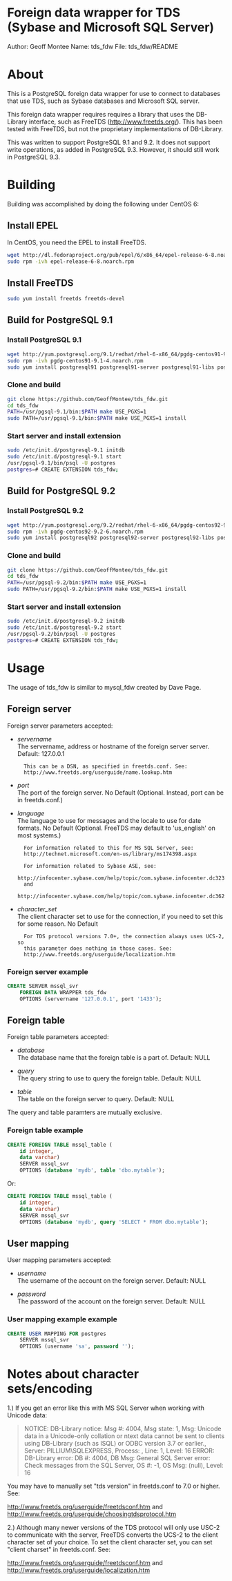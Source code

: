 
# Foreign data wrapper for TDS (Sybase and Microsoft SQL Server)

Author: Geoff Montee
Name: tds_fdw
File: tds_fdw/README

# About

This is a PostgreSQL foreign data wrapper for use to connect to databases that use TDS,
such as Sybase databases and Microsoft SQL server.

This foreign data wrapper requires requires a library that uses the DB-Library interface,
such as FreeTDS (http://www.freetds.org/). This has been tested with FreeTDS, but not
the proprietary implementations of DB-Library.

This was written to support PostgreSQL 9.1 and 9.2. It does not support write operations, 
as added in PostgreSQL 9.3. However, it should still work in PostgreSQL 9.3.

# Building

Building was accomplished by doing the following under CentOS 6:

## Install EPEL

In CentOS, you need the EPEL to install FreeTDS.

```bash
wget http://dl.fedoraproject.org/pub/epel/6/x86_64/epel-release-6-8.noarch.rpm
sudo rpm -ivh epel-release-6-8.noarch.rpm
```

## Install FreeTDS

```bash
sudo yum install freetds freetds-devel
```

## Build for PostgreSQL 9.1

### Install PostgreSQL 9.1

```bash
wget http://yum.postgresql.org/9.1/redhat/rhel-6-x86_64/pgdg-centos91-9.1-4.noarch.rpm
sudo rpm -ivh pgdg-centos91-9.1-4.noarch.rpm
sudo yum install postgresql91 postgresql91-server postgresql91-libs postgresql91-devel
```

### Clone and build

```bash
git clone https://github.com/GeoffMontee/tds_fdw.git
cd tds_fdw
PATH=/usr/pgsql-9.1/bin:$PATH make USE_PGXS=1
sudo PATH=/usr/pgsql-9.1/bin:$PATH make USE_PGXS=1 install
```

### Start server and install extension

```bash
sudo /etc/init.d/postgresql-9.1 initdb
sudo /etc/init.d/postgresql-9.1 start
/usr/pgsql-9.1/bin/psql -U postgres
postgres=# CREATE EXTENSION tds_fdw;
```

## Build for PostgreSQL 9.2

### Install PostgreSQL 9.2

```bash
wget http://yum.postgresql.org/9.2/redhat/rhel-6-x86_64/pgdg-centos92-9.2-6.noarch.rpm
sudo rpm -ivh pgdg-centos92-9.2-6.noarch.rpm
sudo yum install postgresql92 postgresql92-server postgresql92-libs postgresql92-devel
```

### Clone and build

```bash
git clone https://github.com/GeoffMontee/tds_fdw.git
cd tds_fdw
PATH=/usr/pgsql-9.2/bin:$PATH make USE_PGXS=1
sudo PATH=/usr/pgsql-9.2/bin:$PATH make USE_PGXS=1 install
```

### Start server and install extension

```bash
sudo /etc/init.d/postgresql-9.2 initdb
sudo /etc/init.d/postgresql-9.2 start
/usr/pgsql-9.2/bin/psql -U postgres
postgres=# CREATE EXTENSION tds_fdw;
```

# Usage

The usage of tds_fdw is similar to mysql_fdw created by Dave Page.

## Foreign server

Foreign server parameters accepted:

* *servername*		
		The servername, address or hostname of the foreign server server.
		Default: 127.0.0.1
		
		This can be a DSN, as specified in freetds.conf. See:
		http://www.freetds.org/userguide/name.lookup.htm
				
* *port*			
		The port of the foreign server.
		No Default (Optional. Instead, port can be in freetds.conf.)
				
* *language*		
		The language to use for messages and the locale to use for date formats.
		No Default (Optional. FreeTDS may default to 'us_english' on most systems.)
		
		For information related to this for MS SQL Server, see:
		http://technet.microsoft.com/en-us/library/ms174398.aspx
		
		For information related to Sybase ASE, see:
		http://infocenter.sybase.com/help/topic/com.sybase.infocenter.dc32300.1570/html/sqlug/X68290.htm
		and
		http://infocenter.sybase.com/help/topic/com.sybase.infocenter.dc36272.1572/html/commands/X64136.htm
				
* *character_set*	
		The client character set to use for the connection, if you need to set this 
		for some reason.
		No Default
		
		For TDS protocol versions 7.0+, the connection always uses UCS-2, so
		this parameter does nothing in those cases. See:
		http://www.freetds.org/userguide/localization.htm
				

### Foreign server example
			
```SQL			
CREATE SERVER mssql_svr
	FOREIGN DATA WRAPPER tds_fdw
	OPTIONS (servername '127.0.0.1', port '1433');
```
	
## Foreign table
	
Foreign table parameters accepted:

* *database*		
	The database name that the foreign table is a part of.
	Default: NULL
				
* *query*			
	The query string to use to query the foreign table.
	Default: NULL
				
* *table*			
	The table on the foreign server to query.
	Default: NULL
				
The query and table paramters are mutually exclusive.

### Foreign table example

```SQL
CREATE FOREIGN TABLE mssql_table (
	id integer,
	data varchar)
	SERVER mssql_svr
	OPTIONS (database 'mydb', table 'dbo.mytable');
```
	
Or:

```SQL
CREATE FOREIGN TABLE mssql_table (
	id integer,
	data varchar)
	SERVER mssql_svr
	OPTIONS (database 'mydb', query 'SELECT * FROM dbo.mytable');
```
	
## User mapping
	
User mapping parameters accepted:

* *username*		
	The username of the account on the foreign server.
	Default: NULL
				
* *password*		
	The password of the account on the foreign server.
	Default: NULL

### User mapping example example

```SQL				
CREATE USER MAPPING FOR postgres
	SERVER mssql_svr 
	OPTIONS (username 'sa', password '');
```
	
# Notes about character sets/encoding

1.) If you get an error like this with MS SQL Server when working with Unicode data:

> NOTICE:  DB-Library notice: Msg #: 4004, Msg state: 1, Msg: Unicode data in a Unicode-only 
> collation or ntext data cannot be sent to clients using DB-Library (such as ISQL) or ODBC 
> version 3.7 or earlier., Server: PILLIUM\SQLEXPRESS, Process: , Line: 1, Level: 16
> ERROR:  DB-Library error: DB #: 4004, DB Msg: General SQL Server error: Check messages from 
> the SQL Server, OS #: -1, OS Msg: (null), Level: 16

You may have to manually set "tds version" in freetds.conf to 7.0 or higher. See:

http://www.freetds.org/userguide/freetdsconf.htm
and
http://www.freetds.org/userguide/choosingtdsprotocol.htm

2.) Although many newer versions of the TDS protocol will only use USC-2 to communicate
with the server, FreeTDS converts the UCS-2 to the client character set of your choice.
To set the client character set, you can set "client charset" in freetds.conf. See:

http://www.freetds.org/userguide/freetdsconf.htm
and
http://www.freetds.org/userguide/localization.htm